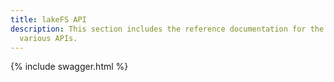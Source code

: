 ```yaml
---
title: lakeFS API
description: This section includes the reference documentation for the lakeFS platform's
  various APIs.
---
```


{% include swagger.html %}

